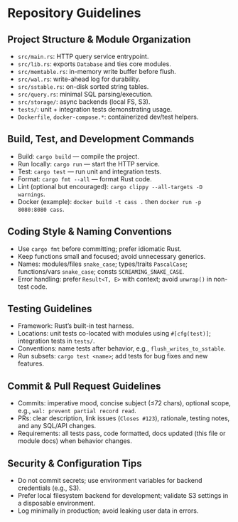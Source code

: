 # Repository Guidelines

## Project Structure & Module Organization
- `src/main.rs`: HTTP query service entrypoint.
- `src/lib.rs`: exports `Database` and ties core modules.
- `src/memtable.rs`: in-memory write buffer before flush.
- `src/wal.rs`: write-ahead log for durability.
- `src/sstable.rs`: on-disk sorted string tables.
- `src/query.rs`: minimal SQL parsing/execution.
- `src/storage/`: async backends (local FS, S3).
- `tests/`: unit + integration tests demonstrating usage.
- `Dockerfile`, `docker-compose.*`: containerized dev/test helpers.

## Build, Test, and Development Commands
- Build: `cargo build` — compile the project.
- Run locally: `cargo run` — start the HTTP service.
- Test: `cargo test` — run unit and integration tests.
- Format: `cargo fmt --all` — format Rust code.
- Lint (optional but encouraged): `cargo clippy --all-targets -D warnings`.
- Docker (example): `docker build -t cass .` then `docker run -p 8080:8080 cass`.

## Coding Style & Naming Conventions
- Use `cargo fmt` before committing; prefer idiomatic Rust.
- Keep functions small and focused; avoid unnecessary generics.
- Names: modules/files `snake_case`; types/traits `PascalCase`; functions/vars `snake_case`; consts `SCREAMING_SNAKE_CASE`.
- Error handling: prefer `Result<T, E>` with context; avoid `unwrap()` in non-test code.

## Testing Guidelines
- Framework: Rust’s built-in test harness.
- Locations: unit tests co-located with modules using `#[cfg(test)]`; integration tests in `tests/`.
- Conventions: name tests after behavior, e.g., `flush_writes_to_sstable`.
- Run subsets: `cargo test <name>`; add tests for bug fixes and new features.

## Commit & Pull Request Guidelines
- Commits: imperative mood, concise subject (≤72 chars), optional scope, e.g., `wal: prevent partial record read`.
- PRs: clear description, link issues (`Closes #123`), rationale, testing notes, and any SQL/API changes.
- Requirements: all tests pass, code formatted, docs updated (this file or module docs) when behavior changes.

## Security & Configuration Tips
- Do not commit secrets; use environment variables for backend credentials (e.g., S3).
- Prefer local filesystem backend for development; validate S3 settings in a disposable environment.
- Log minimally in production; avoid leaking user data in errors.
